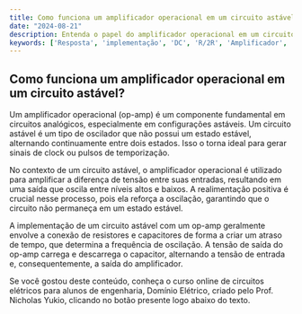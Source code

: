 ```yaml
---
title: Como funciona um amplificador operacional em um circuito astável?
date: "2024-08-21"
description: Entenda o papel do amplificador operacional em um circuito astável e sua implementação em circuitos analógicos.
keywords: ['Resposta', 'implementação', 'DC', 'R/2R', 'Amplificador', 'astável', 'Amplificador']
---
```


## Como funciona um amplificador operacional em um circuito astável?

Um amplificador operacional (op-amp) é um componente fundamental em circuitos analógicos, especialmente em configurações astáveis. Um circuito astável é um tipo de oscilador que não possui um estado estável, alternando continuamente entre dois estados. Isso o torna ideal para gerar sinais de clock ou pulsos de temporização.

No contexto de um circuito astável, o amplificador operacional é utilizado para amplificar a diferença de tensão entre suas entradas, resultando em uma saída que oscila entre níveis altos e baixos. A realimentação positiva é crucial nesse processo, pois ela reforça a oscilação, garantindo que o circuito não permaneça em um estado estável.

A implementação de um circuito astável com um op-amp geralmente envolve a conexão de resistores e capacitores de forma a criar um atraso de tempo, que determina a frequência de oscilação. A tensão de saída do op-amp carrega e descarrega o capacitor, alternando a tensão de entrada e, consequentemente, a saída do amplificador.

Se você gostou deste conteúdo, conheça o curso online de circuitos elétricos para alunos de engenharia, Domínio Elétrico, criado pelo Prof. Nicholas Yukio, clicando no botão presente logo abaixo do texto.